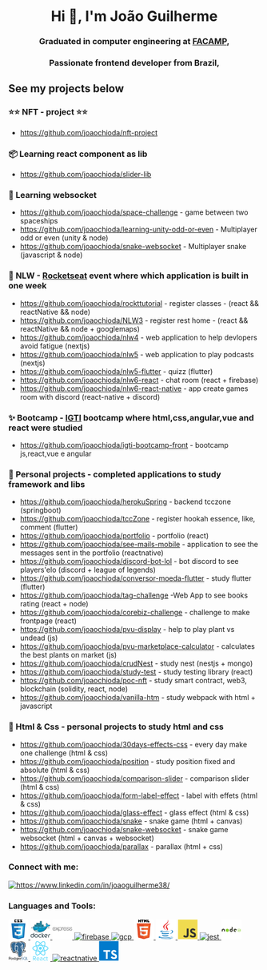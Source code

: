 <h1 align="center">Hi 👋, I'm João Guilherme</h1>
<h3 align="center">Graduated in computer engineering at <a href="https://www.facamp.com.br/" target="_blank">FACAMP</a>,</h3>
<h3 align="center">Passionate frontend developer from Brazil,</h3>

<h2>See my projects below</h2>

<h3> ⭐⭐ NFT - project ⭐⭐ </h3>

*  https://github.com/joaochioda/nft-project

<h3> 📦 Learning react component as lib </h3>

* https://github.com/joaochioda/slider-lib

<h3>🚄 Learning websocket</h3>

* https://github.com/joaochioda/space-challenge - game between two spaceships
* https://github.com/joaochioda/learning-unity-odd-or-even - Multiplayer odd or even (unity & node)
* https://github.com/joaochioda/snake-websocket - Multiplayer snake (javascript & node)

<h3>🚀 NLW - <a href="https://rocketseat.com.br/ " target="_blank">Rocketseat</a> event where which application is built in one week</h3>

* https://github.com/joaochioda/rockttutorial - register classes - (react && reactNative && node)
* https://github.com/joaochioda/NLW3 - register rest home - (react && reactNative && node + googlemaps)
* https://github.com/joaochioda/nlw4 - web application to help devlopers avoid fatigue (nextjs)
* https://github.com/joaochioda/nlw5 - web application to play podcasts (nextjs)
* https://github.com/joaochioda/nlw5-flutter - quizz (flutter)
* https://github.com/joaochioda/nlw6-react - chat room (react + firebase)
* https://github.com/joaochioda/nlw6-react-native - app create games room with discord (react-native + discord)

<h3>✨ Bootcamp - <a href="https://www.igti.com.br/ " target="_blank">IGTI</a> bootcamp where html,css,angular,vue and react were studied</h3>

* https://github.com/joaochioda/igti-bootcamp-front - bootcamp js,react,vue e angular

<h3>🤩 Personal projects - completed applications to study framework and libs</h3>

* https://github.com/joaochioda/herokuSpring - backend tcczone (springboot)
* https://github.com/joaochioda/tccZone - register hookah essence, like, comment (flutter)
* https://github.com/joaochioda/portfolio - portfolio (react)
* https://github.com/joaochioda/see-mails-mobile - application to see the messages sent in the portfolio (reactnative)
* https://github.com/joaochioda/discord-bot-lol - bot discord to see players'elo (discord + league of legends)
* https://github.com/joaochioda/conversor-moeda-flutter - study flutter (flutter)
* https://github.com/joaochioda/tag-challenge -Web App to see books rating (react + node)
* https://github.com/joaochioda/corebiz-challenge - challenge to make frontpage (react)
* https://github.com/joaochioda/pvu-display - help to play plant vs undead (js)
* https://github.com/joaochioda/pvu-marketplace-calculator - calculates the best plants on market (js)
* https://github.com/joaochioda/crudNest - study nest (nestjs + mongo)
* https://github.com/joaochioda/study-test - study testing library (react)
* https://github.com/joaochioda/poc-nft - study smart contract, web3, blockchain (solidity, react, node)
* https://github.com/joaochioda/vanilla-htm - study webpack with html + javascript
<h3>🎃 Html & Css - personal projects to study html and css</h3>

* https://github.com/joaochioda/30days-effects-css - every day make one challenge (html & css)
* https://github.com/joaochioda/position - study position fixed and absolute (html & css)
* https://github.com/joaochioda/comparison-slider - comparison slider (html & css)
* https://github.com/joaochioda/form-label-effect - label with effets (html & css)
* https://github.com/joaochioda/glass-effect - glass effect (html & css)
* https://github.com/joaochioda/snake - snake game (html + canvas)
* https://github.com/joaochioda/snake-websocket - snake game websocket (html + canvas + websocket)
* https://github.com/joaochioda/parallax - parallax (html + css)

<h3 align="left">Connect with me:</h3>
<p align="left">
<a href="https://www.linkedin.com/in/joaoguilherme38/" target="blank"><img align="center" src="https://raw.githubusercontent.com/rahuldkjain/github-profile-readme-generator/master/src/images/icons/Social/linked-in-alt.svg" alt="https://www.linkedin.com/in/joaoguilherme38/" height="30" width="40" /></a>
</p>

<h3 align="left">Languages and Tools:</h3>

<p align="left"> <a href="https://www.w3schools.com/css/" target="_blank"> <img src="https://raw.githubusercontent.com/devicons/devicon/master/icons/css3/css3-original-wordmark.svg" alt="css3" width="40" height="40"/> </a> <a href="https://www.docker.com/" target="_blank"> <img src="https://raw.githubusercontent.com/devicons/devicon/master/icons/docker/docker-original-wordmark.svg" alt="docker" width="40" height="40"/> </a> <a href="https://expressjs.com" target="_blank"> <img src="https://raw.githubusercontent.com/devicons/devicon/master/icons/express/express-original-wordmark.svg" alt="express" width="40" height="40"/> </a> <a href="https://firebase.google.com/" target="_blank"> <img src="https://www.vectorlogo.zone/logos/firebase/firebase-icon.svg" alt="firebase" width="40" height="40"/> </a> <a href="https://cloud.google.com" target="_blank"> <img src="https://www.vectorlogo.zone/logos/google_cloud/google_cloud-icon.svg" alt="gcp" width="40" height="40"/> </a> <a href="https://www.w3.org/html/" target="_blank"> <img src="https://raw.githubusercontent.com/devicons/devicon/master/icons/html5/html5-original-wordmark.svg" alt="html5" width="40" height="40"/> </a> <a href="https://www.java.com" target="_blank"> <img src="https://raw.githubusercontent.com/devicons/devicon/master/icons/java/java-original.svg" alt="java" width="40" height="40"/> </a> <a href="https://developer.mozilla.org/en-US/docs/Web/JavaScript" target="_blank"> <img src="https://raw.githubusercontent.com/devicons/devicon/master/icons/javascript/javascript-original.svg" alt="javascript" width="40" height="40"/> </a> <a href="https://jestjs.io" target="_blank"> <img src="https://www.vectorlogo.zone/logos/jestjsio/jestjsio-icon.svg" alt="jest" width="40" height="40"/> </a> <a href="https://nodejs.org" target="_blank"> <img src="https://raw.githubusercontent.com/devicons/devicon/master/icons/nodejs/nodejs-original-wordmark.svg" alt="nodejs" width="40" height="40"/> </a> <a href="https://www.postgresql.org" target="_blank"> <img src="https://raw.githubusercontent.com/devicons/devicon/master/icons/postgresql/postgresql-original-wordmark.svg" alt="postgresql" width="40" height="40"/> </a> <a href="https://reactjs.org/" target="_blank"> <img src="https://raw.githubusercontent.com/devicons/devicon/master/icons/react/react-original-wordmark.svg" alt="react" width="40" height="40"/> </a> <a href="https://reactnative.dev/" target="_blank"> <img src="https://reactnative.dev/img/header_logo.svg" alt="reactnative" width="40" height="40"/> </a> <a href="https://www.typescriptlang.org/" target="_blank"> <img src="https://raw.githubusercontent.com/devicons/devicon/master/icons/typescript/typescript-original.svg" alt="typescript" width="40" height="40"/> </a> </p>
